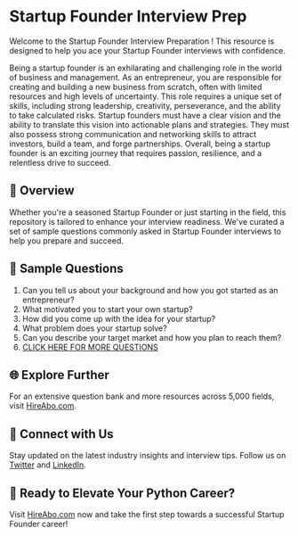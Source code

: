 # Startup Founder Interview Prep

Welcome to the Startup Founder Interview Preparation ! This resource is designed to help you ace your Startup Founder interviews with confidence.

Being a startup founder is an exhilarating and challenging role in the world of business and management. As an entrepreneur, you are responsible for creating and building a new business from scratch, often with limited resources and high levels of uncertainty. This role requires a unique set of skills, including strong leadership, creativity, perseverance, and the ability to take calculated risks. Startup founders must have a clear vision and the ability to translate this vision into actionable plans and strategies. They must also possess strong communication and networking skills to attract investors, build a team, and forge partnerships. Overall, being a startup founder is an exciting journey that requires passion, resilience, and a relentless drive to succeed.

## 🚀 Overview

Whether you're a seasoned Startup Founder or just starting in the field, this repository is tailored to enhance your interview readiness. We've curated a set of sample questions commonly asked in Startup Founder interviews to help you prepare and succeed.

## 📝 Sample Questions

1. Can you tell us about your background and how you got started as an entrepreneur?
2. What motivated you to start your own startup?
3. How did you come up with the idea for your startup?
4. What problem does your startup solve?
5. Can you describe your target market and how you plan to reach them?
6. [CLICK HERE FOR MORE QUESTIONS](https://hireabo.com/job/1_4_1/Startup%20Founder)

## 🌐 Explore Further

For an extensive question bank and more resources across 5,000 fields, visit [HireAbo.com](https://www.hireabo.com).

## 📱 Connect with Us

Stay updated on the latest industry insights and interview tips. Follow us on [Twitter](https://twitter.com/hireabo) and [LinkedIn](https://www.linkedin.com/in/hire-abo-3609972a8/).

## 🚀 Ready to Elevate Your Python Career?

Visit [HireAbo.com](https://www.hireabo.com) now and take the first step towards a successful Startup Founder career!